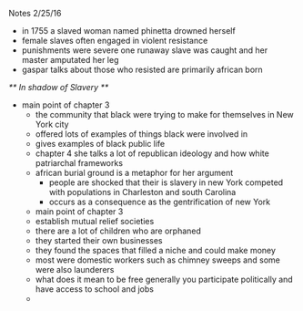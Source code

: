 Notes 2/25/16
- in 1755 a slaved woman named phinetta drowned herself
- female slaves often engaged in violent resistance
- punishments were severe one runaway slave was caught and her master amputated her leg
- gaspar talks about those who resisted are primarily african born

_** In shadow of Slavery **_
- main point of chapter 3
	- the community that black were trying to make for themselves in New York city
	- offered lots of examples of things black were involved in
	- gives examples of black public life
	- chapter 4 she talks a lot of republican ideology and how white patriarchal frameworks
	- african burial ground is a metaphor for her argument
		- people are shocked that their is slavery in new York competed with populations in Charleston and south Carolina
		 - occurs as a consequence as the gentrification of new York
	- main point of chapter 3  
	- establish mutual relief societies
	- there are a lot of children who are orphaned
	- they started their own businesses
	- they found the spaces that filled a niche and could make money
	- most were domestic workers such as chimney sweeps and some were also launderers
	- what does it mean to be free generally you participate politically and have access to school and jobs
	- 

